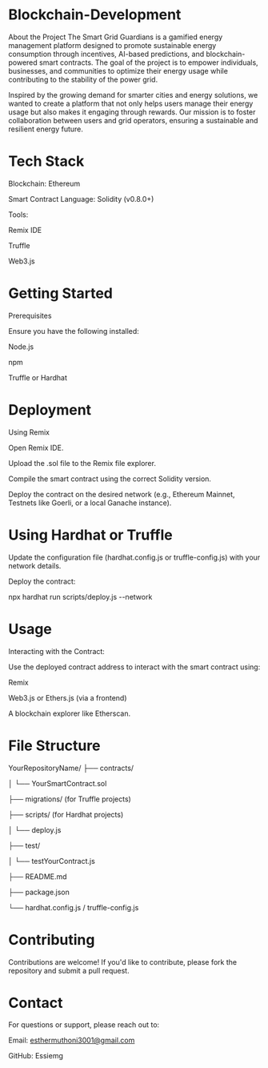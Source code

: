 # Blockchain-Development
About the Project The Smart Grid Guardians is a gamified energy management platform designed to promote sustainable energy consumption through incentives, AI-based predictions, and blockchain-powered smart contracts. The goal of the project is to empower individuals, businesses, and communities to optimize their energy usage while contributing to the stability of the power grid.

Inspired by the growing demand for smarter cities and energy solutions, we wanted to create a platform that not only helps users manage their energy usage but also makes it engaging through rewards. Our mission is to foster collaboration between users and grid operators, ensuring a sustainable and resilient energy future.

# Tech Stack

Blockchain: Ethereum

Smart Contract Language: Solidity (v0.8.0+)

Tools:

Remix IDE

Truffle

Web3.js

# Getting Started

Prerequisites

Ensure you have the following installed:

Node.js

npm 

Truffle or Hardhat 

# Deployment

Using Remix

Open Remix IDE.

Upload the .sol file to the Remix file explorer.

Compile the smart contract using the correct Solidity version.

Deploy the contract on the desired network (e.g., Ethereum Mainnet, Testnets like Goerli, or a local Ganache instance).

# Using Hardhat or Truffle

Update the configuration file (hardhat.config.js or truffle-config.js) with your network details.

Deploy the contract:

npx hardhat run scripts/deploy.js --network <network-name>

# Usage

Interacting with the Contract:

Use the deployed contract address to interact with the smart contract using:

Remix

Web3.js or Ethers.js (via a frontend)

A blockchain explorer like Etherscan.

# File Structure 

YourRepositoryName/
├── contracts/

│   └── YourSmartContract.sol

├── migrations/ (for Truffle projects)

├── scripts/ (for Hardhat projects)

│   └── deploy.js

├── test/

│   └── testYourContract.js

├── README.md

├── package.json

└── hardhat.config.js / truffle-config.js

# Contributing

Contributions are welcome! If you'd like to contribute, please fork the repository and submit a pull request.

 # Contact
 
For questions or support, please reach out to:

Email: esthermuthoni3001@gmail.com 

GitHub: Essiemg








